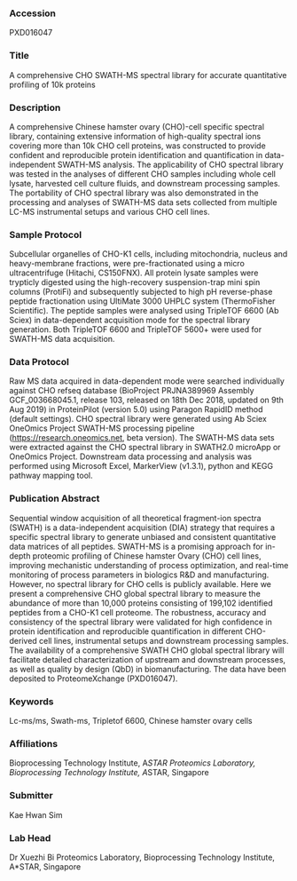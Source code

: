 ### Accession
PXD016047

### Title
A comprehensive CHO SWATH-MS spectral library for accurate quantitative profiling of 10k proteins

### Description
A comprehensive Chinese hamster ovary (CHO)-cell specific spectral library, containing extensive information of high-quality spectral ions covering more than 10k CHO cell proteins, was constructed to provide confident and reproducible protein identification and quantification in data-independent SWATH-MS analysis. The applicability of CHO spectral library was tested in the analyses of different CHO samples including whole cell lysate, harvested cell culture fluids, and downstream processing samples. The portability of CHO spectral library was also demonstrated in the processing and analyses of SWATH-MS data sets collected from multiple LC-MS instrumental setups and various CHO cell lines.

### Sample Protocol
Subcellular organelles of CHO-K1 cells, including mitochondria, nucleus and heavy-membrane fractions, were pre-fractionated using a micro ultracentrifuge (Hitachi, CS150FNX). All protein lysate samples were trypticly digested using the high-recovery suspension-trap mini spin columns (ProtiFi) and subsequently subjected to high pH reverse-phase peptide fractionation using UltiMate 3000 UHPLC system (ThermoFisher Scientific). The peptide samples were analysed using TripleTOF 6600 (Ab Sciex) in data-dependent acquisition mode for the spectral library generation. Both TripleTOF 6600 and TripleTOF 5600+ were used for SWATH-MS data acquisition.

### Data Protocol
Raw MS data acquired in data-dependent mode were searched individually against CHO refseq database (BioProject PRJNA389969 Assembly GCF_003668045.1, release 103, released on 18th Dec 2018, updated on 9th Aug 2019) in ProteinPilot (version 5.0) using Paragon RapidID method (default settings). CHO spectral library were generated using Ab Sciex OneOmics Project SWATH-MS processing pipeline (https://research.oneomics.net, beta version). The SWATH-MS data sets were extracted against the CHO spectral library in SWATH2.0 microApp or OneOmics Project. Downstream data processing and analysis was performed using Microsoft Excel, MarkerView (v1.3.1), python and KEGG pathway mapping tool.

### Publication Abstract
Sequential window acquisition of all theoretical fragment-ion spectra (SWATH) is a data-independent acquisition (DIA) strategy that requires a specific spectral library to generate unbiased and consistent quantitative data matrices of all peptides. SWATH-MS is a promising approach for in-depth proteomic profiling of Chinese hamster Ovary (CHO) cell lines, improving mechanistic understanding of process optimization, and real-time monitoring of process parameters in biologics R&amp;D and manufacturing. However, no spectral library for CHO cells is publicly available. Here we present a comprehensive CHO global spectral library to measure the abundance of more than 10,000 proteins consisting of 199,102 identified peptides from a CHO-K1 cell proteome. The robustness, accuracy and consistency of the spectral library were validated for high confidence in protein identification and reproducible quantification in different CHO-derived cell lines, instrumental setups and downstream processing samples. The availability of a comprehensive SWATH CHO global spectral library will facilitate detailed characterization of upstream and downstream processes, as well as quality by design (QbD) in biomanufacturing. The data have been deposited to ProteomeXchange (PXD016047).

### Keywords
Lc-ms/ms, Swath-ms, Tripletof 6600, Chinese hamster ovary cells

### Affiliations
Bioprocessing Technology Institute, A*STAR
Proteomics Laboratory, Bioprocessing Technology Institute, A*STAR, Singapore

### Submitter
Kae Hwan Sim

### Lab Head
Dr Xuezhi Bi
Proteomics Laboratory, Bioprocessing Technology Institute, A*STAR, Singapore



